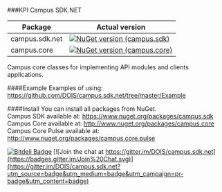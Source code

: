 ###KPI Campus SDK.NET 

| Package | Actual version |
|---------|----------------|
| campus.sdk.net     | [![NuGet version (campus.sdk)](https://img.shields.io/nuget/v/campus.sdk.svg?style=flat-square)](https://www.nuget.org/packages/campus.sdk/)|
| campus.core        | [![NuGet version (campus.core)](https://img.shields.io/nuget/v/campus.core.svg?style=flat-square)](https://www.nuget.org/packages/campus.core/) |


Campus core classes for implementing API modules and clients applications.

####Example 
Examples of using: https://github.com/DOIS/campus.sdk.net/tree/master/Example


####Install
You can install all packages  from NuGet.<br />
Campus SDK available at: https://www.nuget.org/packages/campus.sdk <br />
Campus Core  available at: http://www.nuget.org/packages/campus.core <br />
Campus Core Pulse available at: http://www.nuget.org/packages/campus.core.pulse <br />


[![Bitdeli Badge](https://d2weczhvl823v0.cloudfront.net/DOIS/campus.sdk.net/trend.png)](https://bitdeli.com/free "Bitdeli Badge") [![Join the chat at https://gitter.im/DOIS/campus.sdk.net](https://badges.gitter.im/Join%20Chat.svg)](https://gitter.im/DOIS/campus.sdk.net?utm_source=badge&utm_medium=badge&utm_campaign=pr-badge&utm_content=badge)

